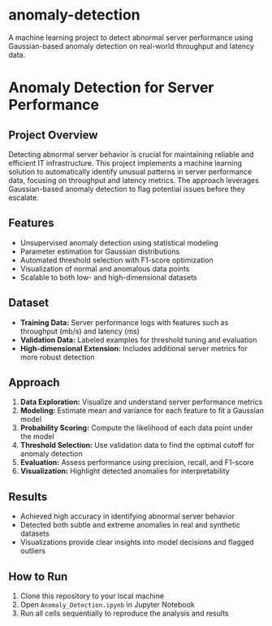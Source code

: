 # anomaly-detection
A machine learning project to detect abnormal server performance using Gaussian-based anomaly detection on real-world throughput and latency data.
# Anomaly Detection for Server Performance

## Project Overview
Detecting abnormal server behavior is crucial for maintaining reliable and efficient IT infrastructure. This project implements a machine learning solution to automatically identify unusual patterns in server performance data, focusing on throughput and latency metrics. The approach leverages Gaussian-based anomaly detection to flag potential issues before they escalate.

## Features
- Unsupervised anomaly detection using statistical modeling
- Parameter estimation for Gaussian distributions
- Automated threshold selection with F1-score optimization
- Visualization of normal and anomalous data points
- Scalable to both low- and high-dimensional datasets

## Dataset
- **Training Data:** Server performance logs with features such as throughput (mb/s) and latency (ms)
- **Validation Data:** Labeled examples for threshold tuning and evaluation
- **High-dimensional Extension:** Includes additional server metrics for more robust detection

## Approach
1. **Data Exploration:** Visualize and understand server performance metrics
2. **Modeling:** Estimate mean and variance for each feature to fit a Gaussian model
3. **Probability Scoring:** Compute the likelihood of each data point under the model
4. **Threshold Selection:** Use validation data to find the optimal cutoff for anomaly detection
5. **Evaluation:** Assess performance using precision, recall, and F1-score
6. **Visualization:** Highlight detected anomalies for interpretability

## Results
- Achieved high accuracy in identifying abnormal server behavior
- Detected both subtle and extreme anomalies in real and synthetic datasets
- Visualizations provide clear insights into model decisions and flagged outliers

## How to Run
1. Clone this repository to your local machine
2. Open `Anomaly_Detection.ipynb` in Jupyter Notebook
3. Run all cells sequentially to reproduce the analysis and results